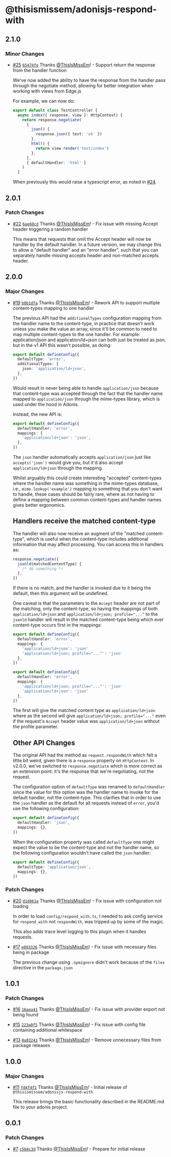 # @thisismissem/adonisjs-respond-with

## 2.1.0

### Minor Changes

- [#25](https://github.com/ThisIsMissEm/adonisjs-respond-with/pull/25) [`65474fe`](https://github.com/ThisIsMissEm/adonisjs-respond-with/commit/65474fe66c30493cfcc7c692dc232fce4c349bd0) Thanks [@ThisIsMissEm](https://github.com/ThisIsMissEm)! - Support return the response from the handler function

  We've now added the ability to have the response from the handler pass through the negotiate method, allowing for better integration when working with views from Edge.js

  For example, we can now do:

  ```typescript
  export default class TestController {
    async index({ response, view }: HttpContext) {
      return response.negotiate(
        {
          json() {
            response.json({ test: 'ok' })
          },
          html() {
            return view.render('test/index')
          },
        },
        { defaultHandler: 'html' }
      )
    }
  ```

  When previously this would raise a typescript error, as noted in [#24](https://github.com/ThisIsMissEm/adonisjs-respond-with/issues/24).

## 2.0.1

### Patch Changes

- [#22](https://github.com/ThisIsMissEm/adonisjs-respond-with/pull/22) [`6ae60cd`](https://github.com/ThisIsMissEm/adonisjs-respond-with/commit/6ae60cd59044ea3503ccfc335d747539bb85ffb7) Thanks [@ThisIsMissEm](https://github.com/ThisIsMissEm)! - Fix issue with missing Accept header triggering a random handler

  This means that requests that omit the Accept header will now be handler by the default handler. In a future version, we may change this to allow a "default handler" and an "error handler", such that you can separately handle missing accepts header and non-matched accepts header.

## 2.0.0

### Major Changes

- [#19](https://github.com/ThisIsMissEm/adonisjs-respond-with/pull/19) [`b8b1dfa`](https://github.com/ThisIsMissEm/adonisjs-respond-with/commit/b8b1dfa9949bf73c463e10d4f38c42b6e5f29f06) Thanks [@ThisIsMissEm](https://github.com/ThisIsMissEm)! - Rework API to support multiple content-types mapping to one handler

  The previous API had the `additionalTypes` configuration mapping from the handler name to the content-type, in practice that doesn't work unless you make the value an array, since it'll be common to need to map multiple content-types to the one handler. For example: application/json and application/ld+json can both just be treated as json, but in the v1 API this wasn't possible, as doing:

  ```typescript
  export default defineConfig({
    defaultType: 'error',
    additionalTypes: {
      json: 'application/ld+json',
    },
  })
  ```

  Would result in never being able to handle `application/json` because that content-type was accepted through the fact that the handler name mapped to `application/json` through the mime-types library, which is used under the hood in Adonis.

  Instead, the new API is:

  ```typescript
  export default defineConfig({
    defaultHandler: 'error',
    mappings: {
      'application/ld+json': 'json',
    },
  })
  ```

  The `json` handler automatically accepts `application/json` just like `accepts('json')` would give you, but it'd also accept `application/ld+json` through the mapping.

  Whilst arguably this could create interesting "accepted" content-types where the handler name was something in the mime-types database, i.e., `mime.lookup('example')` mapping to something that you don't want to handle, these cases should be fairly rare, where as not having to define a mapping between common content-types and handler names gives better ergonomics.

  ## Handlers receive the matched content-type

  The handler will also now receive an augment of the "matched content-type", which is useful when the content-type includes additional information that may affect processing. You can access this in handlers as:

  ```typescript
  response.negotiate({
    jsonld(matchedContentType) {
      /* do something */
    },
  })
  ```

  If there is no match, and the handler is invoked due to it being the default, then this argument will be undefined.

  One caveat is that the parameters to the `Accept` header are not part of the matching, only the content-type, so having the mappings of both `application/ld+json` and `application/ld+json; profile="..."` to the `jsonld` handler will result in the matched content-type being which ever content-type occurs first in the mappings:

  ```typescript
  export default defineConfig({
    defaultHandler: 'error',
    mappings: {
      'application/ld+json': 'json'
      'application/ld+json; profile="..."': 'json'
    },
  })
  ```

  ```typescript
  export default defineConfig({
    defaultHandler: 'error',
    mappings: {
      'application/ld+json; profile="..."': 'json'
      'application/ld+json': 'json'
    },
  })
  ```

  The first will give the matched content type as `application/ld+json` where as the second will give `application/ld+json; profile="..."` even if the request's `Accept` header value was `application/ld+json` without the profile parameter.

  ## Other API Changes

  The original API had the method as `request.respondWith` which felt a little bit weird, given there is a `response` property on `HttpContext`. In v2.0.0, we've switched to `response.negotiate` which is more correct as an extension point: it's the response that we're negotiating, not the request.

  The configuration option of `defaultType` was renamed to `defaultHandler` since the value for this option was the handler name to invoke for the default handler, not the content-type. This clarifies that in order to use the `json` handler as the default for all requests instead of `error`, you'd use the following configuration:

  ```typescript
  export default defineConfig({
    defaultHandler: 'json',
    mappings: {},
  })
  ```

  When the configuration property was called `defaultType` one might expect the value to be the content-type and not the handler name, so the following configuration wouldn't have called the `json` handler:

  ```typescript
  export default defineConfig({
    defaultType: 'application/json',
    mappings: {},
  })
  ```

### Patch Changes

- [#20](https://github.com/ThisIsMissEm/adonisjs-respond-with/pull/20) [`d1d861e`](https://github.com/ThisIsMissEm/adonisjs-respond-with/commit/d1d861e133812b41802dfe4c9e1cb33a3f78a4e5) Thanks [@ThisIsMissEm](https://github.com/ThisIsMissEm)! - Fix issue with configuration not loading

  In order to load `config/respond_with.ts`, I needed to ask config service for `respond_with` not `respondWith`, was tripped up by some of the magic.

  This also adds trace level logging to this plugin when it handles requests.

- [#17](https://github.com/ThisIsMissEm/adonisjs-respond-with/pull/17) [`e093326`](https://github.com/ThisIsMissEm/adonisjs-respond-with/commit/e0933268939c0661be08c1263eb3f677ef0d3734) Thanks [@ThisIsMissEm](https://github.com/ThisIsMissEm)! - Fix issue with necessary files being in package

  The previous change using `.npmignore` didn't work because of the `files` directive in the `package.json`

## 1.0.1

### Patch Changes

- [#16](https://github.com/ThisIsMissEm/adonisjs-respond-with/pull/16) [`16aea41`](https://github.com/ThisIsMissEm/adonisjs-respond-with/commit/16aea41629f6f1ffae7ef5b39a8caf51b944e0b7) Thanks [@ThisIsMissEm](https://github.com/ThisIsMissEm)! - Fix issue with provider export not being found

- [#15](https://github.com/ThisIsMissEm/adonisjs-respond-with/pull/15) [`223a0f5`](https://github.com/ThisIsMissEm/adonisjs-respond-with/commit/223a0f5fbde523a19c98b5639a81a131e4cbace2) Thanks [@ThisIsMissEm](https://github.com/ThisIsMissEm)! - Fix issue with config file containing additional whitespace

- [#13](https://github.com/ThisIsMissEm/adonisjs-respond-with/pull/13) [`0a03241`](https://github.com/ThisIsMissEm/adonisjs-respond-with/commit/0a032414426f35921b2f9f32b1ce6b6ebc501b29) Thanks [@ThisIsMissEm](https://github.com/ThisIsMissEm)! - Remove unnecessary files from package releases

## 1.0.0

### Major Changes

- [#11](https://github.com/ThisIsMissEm/adonisjs-respond-with/pull/11) [`fd4f4f1`](https://github.com/ThisIsMissEm/adonisjs-respond-with/commit/fd4f4f1eecc5a11763e63874e857ce28412db91c) Thanks [@ThisIsMissEm](https://github.com/ThisIsMissEm)! - Initial release of `@thisismissem/adonisjs-respond-with`

  This release brings the basic functionality described in the README.md file to your adonis project.

## 0.0.1

### Patch Changes

- [#7](https://github.com/ThisIsMissEm/adonisjs-respond-with/pull/7) [`c5b8c3d`](https://github.com/ThisIsMissEm/adonisjs-respond-with/commit/c5b8c3d08a6ceca71abf13c51a6a90faba76cfb3) Thanks [@ThisIsMissEm](https://github.com/ThisIsMissEm)! - Prepare for initial release
